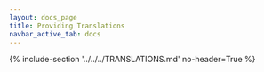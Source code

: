 ```yaml
---
layout: docs_page
title: Providing Translations
navbar_active_tab: docs
---
```


{% include-section '../../../TRANSLATIONS.md' no-header=True %}